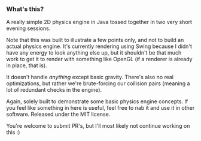 ### What's this?

A really simple 2D physics engine in Java tossed together in two very
short evening sessions.

Note that this was built to illustrate a few points only, and not to
build an actual physics engine. It's currently rendering using Swing
because I didn't have any energy to look anything else up, but it
shouldn't be that much work to get it to render with something
like OpenGL (if a renderer is already in place, that is).

It doesn't handle *anything* except basic gravity. There's also no
real optimizations, but rather we're brute-forcing our collision
pairs (meaning a lot of redundant checks in the engine).

Again, solely built to demonstrate some basic physics engine concepts.
If you feel like something in here is useful, feel free to nab it and
use it in other software. Released under the MIT license.

You're welcome to submit PR's, but I'll most likely not continue working
on this :)